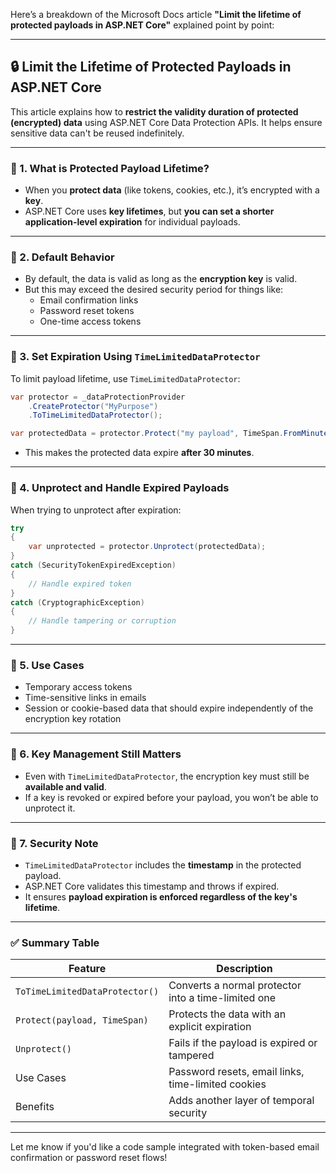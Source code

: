 Here’s a breakdown of the Microsoft Docs article **"Limit the lifetime of protected payloads in ASP.NET Core"** explained point by point:

---

## 🔒 Limit the Lifetime of Protected Payloads in ASP.NET Core

This article explains how to **restrict the validity duration of protected (encrypted) data** using ASP.NET Core Data Protection APIs. It helps ensure sensitive data can't be reused indefinitely.

---

### 🔹 1. **What is Protected Payload Lifetime?**

- When you **protect data** (like tokens, cookies, etc.), it’s encrypted with a **key**.
- ASP.NET Core uses **key lifetimes**, but **you can set a shorter application-level expiration** for individual payloads.

---

### 🔹 2. **Default Behavior**

- By default, the data is valid as long as the **encryption key** is valid.
- But this may exceed the desired security period for things like:
    - Email confirmation links
    - Password reset tokens
    - One-time access tokens

---

### 🔹 3. **Set Expiration Using `TimeLimitedDataProtector`**

To limit payload lifetime, use `TimeLimitedDataProtector`:

```csharp
var protector = _dataProtectionProvider
    .CreateProtector("MyPurpose")
    .ToTimeLimitedDataProtector();

var protectedData = protector.Protect("my payload", TimeSpan.FromMinutes(30));
```

- This makes the protected data expire **after 30 minutes**.

---

### 🔹 4. **Unprotect and Handle Expired Payloads**

When trying to unprotect after expiration:

```csharp
try
{
    var unprotected = protector.Unprotect(protectedData);
}
catch (SecurityTokenExpiredException)
{
    // Handle expired token
}
catch (CryptographicException)
{
    // Handle tampering or corruption
}
```

---

### 🔹 5. **Use Cases**

- Temporary access tokens
- Time-sensitive links in emails
- Session or cookie-based data that should expire independently of the encryption key rotation

---

### 🔹 6. **Key Management Still Matters**

- Even with `TimeLimitedDataProtector`, the encryption key must still be **available and valid**.
- If a key is revoked or expired before your payload, you won’t be able to unprotect it.

---

### 🔹 7. **Security Note**

- `TimeLimitedDataProtector` includes the **timestamp** in the protected payload.
- ASP.NET Core validates this timestamp and throws if expired.
- It ensures **payload expiration is enforced regardless of the key's lifetime**.

---

### ✅ Summary Table

| Feature                          | Description                                           |
|----------------------------------|-------------------------------------------------------|
| `ToTimeLimitedDataProtector()`   | Converts a normal protector into a time-limited one   |
| `Protect(payload, TimeSpan)`     | Protects the data with an explicit expiration         |
| `Unprotect()`                    | Fails if the payload is expired or tampered           |
| Use Cases                        | Password resets, email links, time-limited cookies    |
| Benefits                         | Adds another layer of temporal security               |

---

Let me know if you'd like a code sample integrated with token-based email confirmation or password reset flows!